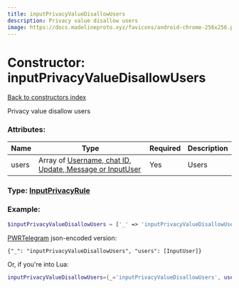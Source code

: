 ```yaml
---
title: inputPrivacyValueDisallowUsers
description: Privacy value disallow users
image: https://docs.madelineproto.xyz/favicons/android-chrome-256x256.png
---
```

# Constructor: inputPrivacyValueDisallowUsers  
[Back to constructors index](index.md)



Privacy value disallow users

### Attributes:

| Name     |    Type       | Required | Description |
|----------|---------------|----------|-------------|
|users|Array of [Username, chat ID, Update, Message or InputUser](../types/InputUser.md) | Yes|Users|



### Type: [InputPrivacyRule](../types/InputPrivacyRule.md)


### Example:

```php
$inputPrivacyValueDisallowUsers = ['_' => 'inputPrivacyValueDisallowUsers', 'users' => [InputUser, InputUser]];
```  

[PWRTelegram](https://pwrtelegram.xyz) json-encoded version:

```
{"_": "inputPrivacyValueDisallowUsers", "users": [InputUser]}
```


Or, if you're into Lua:

```lua
inputPrivacyValueDisallowUsers={_='inputPrivacyValueDisallowUsers', users={InputUser}}

```


